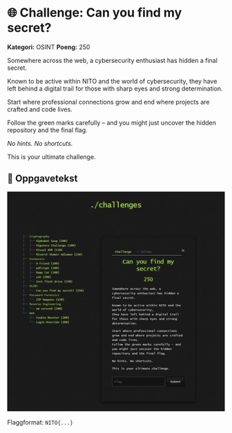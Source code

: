 # 🌐 Challenge: Can you find my secret?

**Kategori:** OSINT
**Poeng:** 250

Somewhere across the web, a cybersecurity enthusiast has hidden a final secret.

Known to be active within NITO and the world of cybersecurity, they have left behind a digital trail for those with sharp eyes and strong determination.

Start where professional connections grow and end where projects are crafted and code lives.

Follow the green marks carefully – and you might just uncover the hidden repository and the final flag.

*No hints. No shortcuts.*

This is your ultimate challenge.

## 📝 Oppgavetekst

![Oppgavevisning](assets/canyoufindmysecret.png)

Flaggformat: `NITO{...}`

